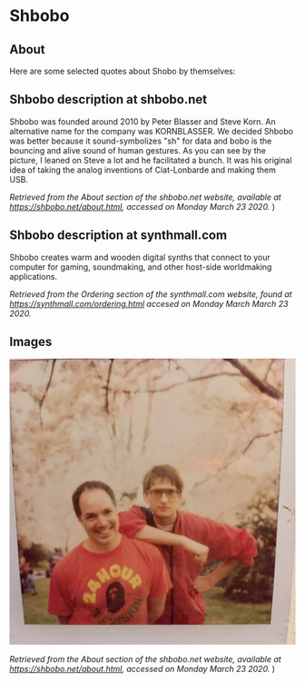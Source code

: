 # Shbobo

## About

Here are some selected quotes about Shobo by themselves:

## Shbobo description at shbobo.net

Shbobo was founded around 2010 by Peter Blasser and Steve Korn. An alternative name for the company was KORNBLASSER. We decided Shbobo was better because it sound-symbolizes "sh" for data and bobo is the bouncing and alive sound of human gestures. As you can see by the picture, I leaned on Steve a lot and he facilitated a bunch. It was his original idea of taking the analog inventions of Ciat-Lonbarde and making them USB.

*Retrieved from the About section of the shbobo.net website, available at <https://shbobo.net/about.html>, accessed on Monday March 23 2020.* )

## Shbobo description at synthmall.com

Shbobo creates warm and wooden digital synths that connect to your computer for gaming, soundmaking, and other host-side worldmaking applications.

*Retrieved from the Ordering section of the synthmall.com website, found at <https://synthmall.com/ordering.html>  accesed on Monday March March 23 2020.*

## Images

![alt text](https://github.com/montoyamoraga/shbobo-studies/raw/master/images/kornBLASSER.jpg "kornBlasser.jpg")

*Retrieved from the About section of the shbobo.net website, available at <https://shbobo.net/about.html>, accessed on Monday March 23 2020.* )
